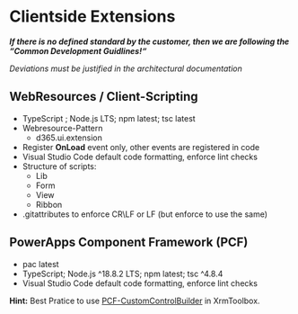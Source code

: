 # Clientside Extensions
**_If there is no defined standard by the customer, then we are following the “Common Development Guidlines!“_**

_Deviations must be justified in the architectural documentation_

## WebResources / Client-Scripting
- TypeScript ; Node.js LTS; npm latest; tsc latest
- Webresource-Pattern
    - d365.ui.extension
- Register **OnLoad** event only, other events are registered in code
- Visual Studio Code default code formatting, enforce lint checks
- Structure of scripts:
    - Lib
    - Form
    - View
    - Ribbon
- .gitattributes to enforce CR\LF or LF (but enforce to use the same)

## PowerApps Component Framework (PCF)
- pac latest
- TypeScript; Node.js ^18.8.2 LTS; npm latest; tsc ^4.8.4
- Visual Studio Code default code formatting, enforce lint checks

**Hint:** Best Pratice to use [PCF-CustomControlBuilder](https://github.com/Power-Maverick/PCF-CustomControlBuilder) in XrmToolbox.